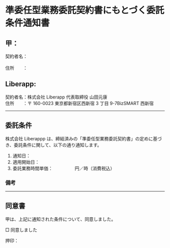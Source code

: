 # 準委任型業務委託契約書にもとづく委託条件通知書

## 甲：

契約者名：<br>
<br>
住所　　：<br>

## Liberapp:

契約者名：株式会社 Liberapp 代表取締役 山田元康<br>
住所　　：〒 160-0023 東京都新宿区西新宿 3 丁目 9-7BizSMART 西新宿<br>

---

## 委託条件

株式会社 Liberappp は、締結済みの「準委任型業務委託契約書」の定めに基づき、委託条件に関して、以下の通り通知します。

1. 通知日：
2. 適用開始日：
3. 委託業務時間単価：　　　　　円／時（消費税込）

### 備考

---

## 同意書

甲は、上記に通知された条件について、同意しました。

□ 同意しました

押印：

